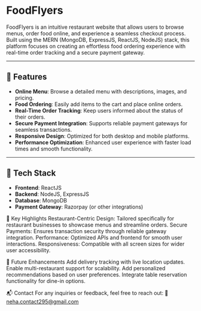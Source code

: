 # FoodFlyers
FoodFlyers is an intuitive restaurant website that allows users to browse menus, order food online, and experience a seamless checkout process. Built using the MERN (MongoDB, ExpressJS, ReactJS, NodeJS) stack, this platform focuses on creating an effortless food ordering experience with real-time order tracking and a secure payment gateway.

---

## 🌟 Features
- **Online Menu**: Browse a detailed menu with descriptions, images, and pricing.  
- **Food Ordering**: Easily add items to the cart and place online orders.  
- **Real-Time Order Tracking**: Keep users informed about the status of their orders.  
- **Secure Payment Integration**: Supports reliable payment gateways for seamless transactions.  
- **Responsive Design**: Optimized for both desktop and mobile platforms.  
- **Performance Optimization**: Enhanced user experience with faster load times and smooth functionality.  

---

## 🚀 Tech Stack
- **Frontend**: ReactJS  
- **Backend**: NodeJS, ExpressJS  
- **Database**: MongoDB  
- **Payment Gateway**: Razorpay (or other integrations)  

🎯 Key Highlights
Restaurant-Centric Design: Tailored specifically for restaurant businesses to showcase menus and streamline orders.
Secure Payments: Ensures transaction security through reliable gateway integration.
Performance: Optimized APIs and frontend for smooth user interactions.
Responsiveness: Compatible with all screen sizes for wider user accessibility.

📖 Future Enhancements
Add delivery tracking with live location updates.
Enable multi-restaurant support for scalability.
Add personalized recommendations based on user preferences.
Integrate table reservation functionality for dine-in options.

📬 Contact
For any inquiries or feedback, feel free to reach out:
📧 neha.contact295@gmail.com
